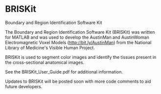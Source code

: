 BRISKit
=======

Boundary and Region Identification Software Kit

The Boundary and Region Identification Software Kit (BRISKit) was written for MATLAB and was used to develop the AustinMan and AustinWoman Electromagnetic Voxel Models (http://bit.ly/AustinMan) from the National Library of Medicine's Visible Human Project.

BRISKit is used to segment color images and identify the tissues present in the cross-sectional anatomical images.

See the BRISKit_User_Guide.pdf for additional information.

Updates to BRISKit will be posted soon with more code comments to aid future developers.
